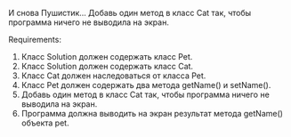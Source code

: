 И снова Пушистик…
Добавь один метод в класс Cat так, чтобы программа ничего не выводила на экран.


Requirements:
1. Класс Solution должен содержать класс Pet.
2. Класс Solution должен содержать класс Cat.
3. Класс Cat должен наследоваться от класса Pet.
4. Класс Pet должен содержать два метода getName() и setName().
5. Добавь один метод в класс Cat так, чтобы программа ничего не выводила на экран.
6. Программа должна выводить на экран результат метода getName() объекта pet.
